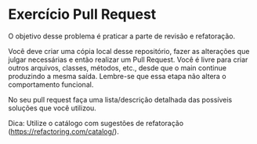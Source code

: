 # Exercício Pull Request

O objetivo desse problema é praticar a parte de revisão e refatoração.
 
Você deve criar uma cópia local desse repositório, fazer as alterações que julgar necessárias e então realizar um Pull Request. Você é livre para criar outros arquivos, classes, métodos, etc., desde que o main continue produzindo a mesma saída. Lembre-se que essa etapa não altera o comportamento funcional. 
 
No seu pull request faça uma lista/descrição detalhada das possíveis soluções que você utilizou.
  
Dica: Utilize o catálogo com sugestões de refatoração (https://refactoring.com/catalog/).

